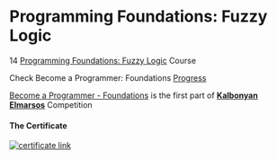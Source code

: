 # Programming Foundations: Fuzzy Logic

14 [Programming Foundations: Fuzzy Logic](https://www.linkedin.com/learning/programming-foundations-fuzzy-logic) Course

Check Become a Programmer: Foundations [Progress](https://github.com/hosamation/Become-a-Programmer-Foundations) 

[Become a Programmer - Foundations][1] is the first part of **[Kalbonyan Elmarsos][2]** Competition

#### The Certificate
[![certificate link](https://media-exp1.licdn.com/dms/image/C4D1FAQHpSgi4aX0NHQ/feedshare-document-cover-images_1280/0/1651444020313?e=2147483647&v=beta&t=6o7SjZZOMLexfxr3v_ludnJYhRK3BSIXNRUxBwh981Y)](https://www.linkedin.com/learning/certificates/a8efb2097bae1cac1a7a2863afc08e00c20d4a12f18441dc275141be77933b99?lipi=urn%3Ali%3Apage%3Ad_flagship3_profile_view_base%3Bx0%2FmGzIqTma0Yip7HmW3Qg%3D%3D)

[1]: https://www.linkedin.com/learning/paths/become-a-programmer-foundations

[2]: https://www.linkedin.com/company/%D9%83%D8%A7%D9%84%D8%A8%D9%86%D9%8A%D8%A7%D9%86-%D8%A7%D9%84%D9%85%D8%B1%D8%B5%D9%88%D8%B5/